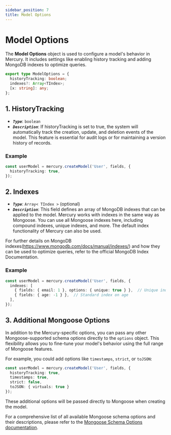 ```yaml
---
sidebar_position: 7
title: Model Options
---
```

# Model Options

The **Model Options** object is used to configure a model's behavior in Mercury. It includes settings like enabling history tracking and adding MongoDB indexes to optimize queries.

```typescript
export type ModelOptions = {
  historyTracking: boolean;
  indexes?: Array<TIndex>;
  [x: string]: any;
};
```

## 1. HistoryTracking
- ***`Type`***: `boolean`
- ***`Description`***: If historyTracking is set to true, the system will automatically track the creation, update, and deletion events of the model. This feature is essential for audit logs or for maintaining a version history of records.

### Example
```typescript
const userModel = mercury.createModel('User', fields, {
  historyTracking: true,
});
```

## 2. Indexes

- ***`Type`***: `Array< TIndex >` (optional)
- ***`Description`***: This field defines an array of MongoDB indexes that can be applied to the model. Mercury works with indexes in the same way as Mongoose. You can use all Mongoose indexes here, including compound indexes, unique indexes, and more. The default index functionality of Mercury  can also be used.

For further details on MongoDB indexes(https://www.mongodb.com/docs/manual/indexes/) and how they can be used to optimize queries, refer to the official MongoDB Index Documentation.

### Example
```typescript
const userModel = mercury.createModel('User', fields, {
  indexes: [
    { fields: { email: 1 }, options: { unique: true } },  // Unique index on email
    { fields: { age: -1 } },  // Standard index on age
  ],
});
```

## 3. Additional Mongoose Options

In addition to the Mercury-specific options, you can pass any other Mongoose-supported schema options directly to the `options` object. This flexibility allows you to fine-tune your model's behavior using the full range of Mongoose features.

For example, you could add options like `timestamps`, `strict`, or `toJSON`:

```typescript
const userModel = mercury.createModel('User', fields, {
  historyTracking: true,
  timestamps: true,
  strict: false,
  toJSON: { virtuals: true }
});
```

These additional options will be passed directly to Mongoose when creating the model.

For a comprehensive list of all available Mongoose schema options and their descriptions, please refer to the [Mongoose Schema Options documentation](https://mongoosejs.com/docs/guide.html#options).
